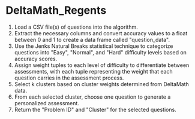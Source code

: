 # DeltaMath_Regents

1.    Load a CSV file(s) of questions into the algorithm.
2.    Extract the necessary columns and convert accuracy values to a float between 0 and 1 to create a data frame called "question_data".
3.    Use the Jenks Natural Breaks statistical technique to categorize questions into "Easy", "Normal", and "Hard" difficulty levels based on accuracy scores.
4.    Assign weight tuples to each level of difficulty to differentiate between assessments, with each tuple representing the weight that each question carries       in the assessment process.
5.    Select k clusters based on cluster weights determined from DeltaMath data.
6.    From each selected cluster, choose one question to generate a personalized assessment.
7.    Return the "Problem ID" and "Cluster" for the selected questions.

